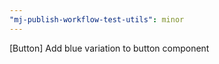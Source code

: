 ```yaml
---
"mj-publish-workflow-test-utils": minor
---
```


<Docs>[Button] Add blue variation to button component
